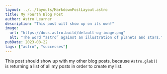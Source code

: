 ```yaml
---
layout: ../../layouts/MarkdownPostLayout.astro
title: My Fourth Blog Post
author: Astro Learner
description: "This post will show up on its own!"
image:
  url: "https://docs.astro.build/default-og-image.png"
  alt: "The word “astro” against an illustration of planets and stars."
pubDate: 2023-08-22
tags: ["astro", "successes"]
---
```

This post should show up with my other blog posts, because `Astro.glob()` is returning a list of all my posts in order to create my list.